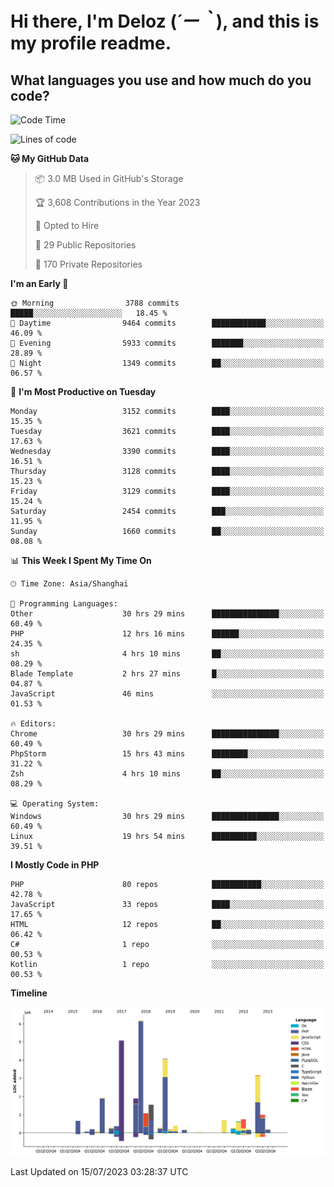 # **Hi there, I'm Deloz (*´ー｀*), and this is my profile readme.**

## **What languages you use and how much do you code?**

<!--START_SECTION:waka-->
![Code Time](http://img.shields.io/badge/Code%20Time-1%2C907%20hrs%203%20mins-blue)

![Lines of code](https://img.shields.io/badge/From%20Hello%20World%20I%27ve%20Written-31.3%20million%20lines%20of%20code-blue)

**🐱 My GitHub Data** 

> 📦 3.0 MB Used in GitHub's Storage 
 > 
> 🏆 3,608 Contributions in the Year 2023
 > 
> 💼 Opted to Hire
 > 
> 📜 29 Public Repositories 
 > 
> 🔑 170 Private Repositories 
 > 
**I'm an Early 🐤** 

```text
🌞 Morning                3788 commits        █████░░░░░░░░░░░░░░░░░░░░   18.45 % 
🌆 Daytime                9464 commits        ████████████░░░░░░░░░░░░░   46.09 % 
🌃 Evening                5933 commits        ███████░░░░░░░░░░░░░░░░░░   28.89 % 
🌙 Night                  1349 commits        ██░░░░░░░░░░░░░░░░░░░░░░░   06.57 % 
```
📅 **I'm Most Productive on Tuesday** 

```text
Monday                   3152 commits        ████░░░░░░░░░░░░░░░░░░░░░   15.35 % 
Tuesday                  3621 commits        ████░░░░░░░░░░░░░░░░░░░░░   17.63 % 
Wednesday                3390 commits        ████░░░░░░░░░░░░░░░░░░░░░   16.51 % 
Thursday                 3128 commits        ████░░░░░░░░░░░░░░░░░░░░░   15.23 % 
Friday                   3129 commits        ████░░░░░░░░░░░░░░░░░░░░░   15.24 % 
Saturday                 2454 commits        ███░░░░░░░░░░░░░░░░░░░░░░   11.95 % 
Sunday                   1660 commits        ██░░░░░░░░░░░░░░░░░░░░░░░   08.08 % 
```


📊 **This Week I Spent My Time On** 

```text
🕑︎ Time Zone: Asia/Shanghai

💬 Programming Languages: 
Other                    30 hrs 29 mins      ███████████████░░░░░░░░░░   60.49 % 
PHP                      12 hrs 16 mins      ██████░░░░░░░░░░░░░░░░░░░   24.35 % 
sh                       4 hrs 10 mins       ██░░░░░░░░░░░░░░░░░░░░░░░   08.29 % 
Blade Template           2 hrs 27 mins       █░░░░░░░░░░░░░░░░░░░░░░░░   04.87 % 
JavaScript               46 mins             ░░░░░░░░░░░░░░░░░░░░░░░░░   01.53 % 

🔥 Editors: 
Chrome                   30 hrs 29 mins      ███████████████░░░░░░░░░░   60.49 % 
PhpStorm                 15 hrs 43 mins      ████████░░░░░░░░░░░░░░░░░   31.22 % 
Zsh                      4 hrs 10 mins       ██░░░░░░░░░░░░░░░░░░░░░░░   08.29 % 

💻 Operating System: 
Windows                  30 hrs 29 mins      ███████████████░░░░░░░░░░   60.49 % 
Linux                    19 hrs 54 mins      ██████████░░░░░░░░░░░░░░░   39.51 % 
```

**I Mostly Code in PHP** 

```text
PHP                      80 repos            ███████████░░░░░░░░░░░░░░   42.78 % 
JavaScript               33 repos            ████░░░░░░░░░░░░░░░░░░░░░   17.65 % 
HTML                     12 repos            ██░░░░░░░░░░░░░░░░░░░░░░░   06.42 % 
C#                       1 repo              ░░░░░░░░░░░░░░░░░░░░░░░░░   00.53 % 
Kotlin                   1 repo              ░░░░░░░░░░░░░░░░░░░░░░░░░   00.53 % 
```



**Timeline**

![Lines of Code chart](https://raw.githubusercontent.com/deloz/deloz/main/assets/bar_graph.png)


 Last Updated on 15/07/2023 03:28:37 UTC
<!--END_SECTION:waka-->
